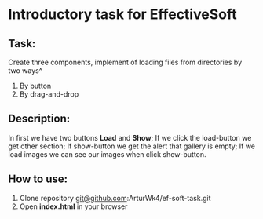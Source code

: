 Introductory task for EffectiveSoft
===================================
Task:
-----
Create three components, implement of loading files from directories by two ways^
1. By button
2. By drag-and-drop

Description:
-----------------------------------
In first we have two buttons **Load** and **Show**;
If we click the load-button we get other section;
If show-button we get the alert that gallery is empty;
If we load images we can see our images when click show-button.

How to use:
-----------------------------------
1. Clone repository git@github.com:ArturWk4/ef-soft-task.git
2. Open **index.html** in your browser
